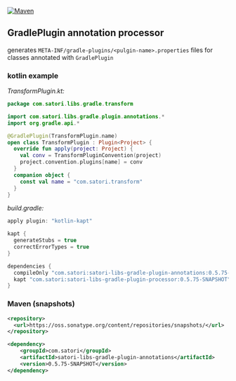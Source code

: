 [![Maven](https://img.shields.io/nexus/s/https/oss.sonatype.org/com.satori/satori-libs-gradle-plugin-annotations.svg)](https://oss.sonatype.org/content/repositories/snapshots/com/satori/satori-libs-gradle-plugin-annotations/0.5.75-SNAPSHOT/)
## GradlePlugin annotation processor 

generates `META-INF/gradle-plugins/<pulgin-name>.properties` files for classes annotated with `GradlePlugin`  



### kotlin example
*TransformPlugin.kt:*
```kotlin
package com.satori.libs.gradle.transform

import com.satori.libs.gradle.plugin.annotations.*
import org.gradle.api.*

@GradlePlugin(TransformPlugin.name)
open class TransformPlugin : Plugin<Project> {
  override fun apply(project: Project) {
    val conv = TransformPluginConvention(project)
    project.convention.plugins[name] = conv
  }
  companion object {
    const val name = "com.satori.transform"
  }
}
```

*build.gradle:*
```gradle
apply plugin: "kotlin-kapt"

kapt {
  generateStubs = true
  correctErrorTypes = true
}

dependencies {
  compileOnly "com.satori:satori-libs-gradle-plugin-annotations:0.5.75-SNAPSHOT"
  kapt "com.satori:satori-libs-gradle-plugin-processor:0.5.75-SNAPSHOT"
}
```


### Maven (snapshots)
```xml
<repository>
  <url>https://oss.sonatype.org/content/repositories/snapshots/</url>
</repository>
```
```xml
<dependency>
    <groupId>com.satori</groupId>
    <artifactId>satori-libs-gradle-plugin-annotations</artifactId>
    <version>0.5.75-SNAPSHOT</version>
</dependency>
```
